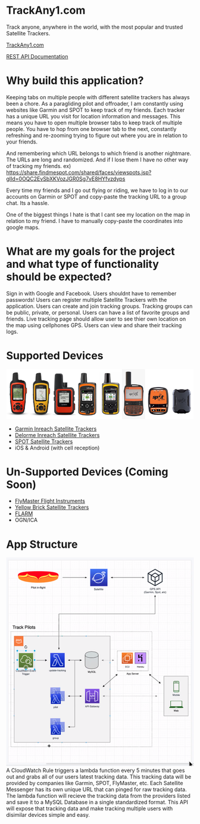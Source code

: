# TrackAny1.com
Track anyone, anywhere in the world, with the most popular and trusted Satellite Trackers.

[TrackAny1.com](https://trackany1.com)

[REST API Documentation](https://api.trackany1.com/docs)

# Why build this application?
Keeping tabs on multiple people with different satellite trackers has always been a chore. As a paragliding pilot and offroader, I am constantly using websites like Garmin and SPOT to keep track of my friends. Each tracker has a unique URL you visit for location information and messages. This means you have to open multiple browser tabs to keep track of multiple people. You have to hop from one browser tab to the next, constantly refreshing and re-zooming trying to figure out where you are in relation to your friends. 

And remembering which URL belongs to which friend is another nightmare. The URLs are long and randomized. And if I lose them I have no other way of tracking my friends.
ex)
https://share.findmespot.com/shared/faces/viewspots.jsp?glId=0OQC2EvSbXKVozJGR0Sg7vE8HYfvzdyps

Every time my friends and I go out flying or riding, we have to log in to our accounts on Garmin or SPOT and copy-paste the tracking URL to a group chat. Its a hassle.

One of the biggest things I hate is that I cant see my location on the map in relation to my friend. I have to manually copy-paste the coordinates into google maps.

# What are my goals for the project and what type of functionality should be expected?
Sign in with Google and Facebook. Users shouldnt have to remember passwords!
Users can register multiple Satellite Trackers with the application.
Users can create and join tracking groups.
Tracking groups can be public, private, or personal.
Users can have a list of favorite groups and friends.
Live tracking page should allow user to see thier own location on the map using cellphones GPS.
Users can view and share their tracking logs.


# Supported Devices
![Satellite Trackers](docs/trackers.jpg)

  - [Garmin Inreach Satellite Trackers](https://explore.garmin.com/en-US/inreach/)
  - [Delorme Inreach Satellite Trackers](https://www.amazon.com/DeLorme-inReach-SE-Satellite-Tracker/dp/B00BX7TJ2O)
  - [SPOT Satellite Trackers](https://www.findmespot.com/en/)
  - iOS & Android (with cell reception) 

# Un-Supported Devices (Coming Soon)
 - [FlyMaster Flight Instruments](https://www.flymaster.net/)
 - [Yellow Brick Satellite Trackers](https://www.ybtracking.com/)
 - [FLARM](https://flarm.com/)
 - OGN/ICA

# App Structure
  ![App Structure](docs/appStructure.png)
  A CloudWatch Rule triggers a lambda function every 5 minutes that goes out and grabs all of our users latest tracking data. This tracking data will be provided by companies like Garmin, SPOT, FlyMaster, etc. Each Satellite Messenger has its own unique URL that can pinged for raw tracking data. The lambda function will recieve the tracking data from the providers listed and save it to a MySQL Database in a single standardized format. This API will expose that tracking data and make tracking multiple users with disimilar devices simple and easy.